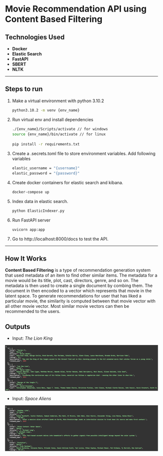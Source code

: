 # Movie Recommendation API using Content Based Filtering



## Technologies Used
- **Docker**
- **Elastic Search**
- **FastAPI**
- **SBERT**
- **NLTK**

---

## Steps to run
1. Make a virtual environment with python 3.10.2
    ```bash
    python3.10.2 -m venv {env_name}
    ```

2. Run virtual env and install dependencies
    ```bash
    ./{env_name}/Scripts/activate // for windows
    source {env_name}/bin/activate // for linux

    pip install -r requirements.txt
    ```

3. Create a .secrets.toml file to store environment variables. Add following variables 
    ```bash
    elastic_username = "{username}"
    elastic_password = "{password}"
    ```

4. Create docker containers for elastic search and kibana.
    ```bash
    docker-compose up
    ```

5. Index data in elastic search. 
    ```bash
    python ElasticIndexer.py
    ```

6. Run FastAPI server
    ```bash
    uvicorn app:app
    ```

7. Go to http://localhost:8000/docs to test the API.



---

## How It Works


**Content Based Filtering** is a type of recommendation generation system that used metadata of an item to find other similar items. The metadata for a movie would be its title, plot, cast, directors, genre, and so on. The metadata is then used to create a single document by combing them. The document in then encoded to a vector which represents that movie in the latent space. To generate recommendations for user that has liked a particular movie, the similarity is computed between that movie vector with all other movie vector. Most similar movie vectors can then be recommended to the users.

## Outputs

- Input: *The Lion King*

![The Lion King](/Screenshots/the_lion_king.png)

- Input: *Space Aliens*

![Space Aliens](/Screenshots/space_aliens.png)

